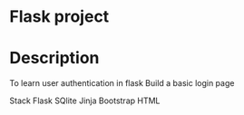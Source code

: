 # Flask project

# Description
To learn user authentication in flask
Build a basic login page

Stack
Flask
SQlite
Jinja
Bootstrap
HTML  

